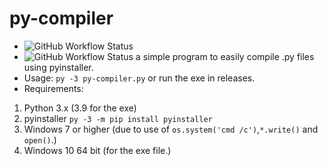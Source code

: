 # py-compiler
* ![GitHub Workflow Status](https://img.shields.io/github/workflow/status/Lord-Giganticus/py-compiler/Python%20application?label=flak8%20check)
* ![GitHub Workflow Status](https://img.shields.io/github/workflow/status/Lord-Giganticus/py-compiler/CodeQL?label=CodeQL%20check)
a simple program to easily compile .py files using pyinstaller.
* Usage:
`py -3 py-compiler.py` or run the exe in releases.
* Requirements:
1. Python 3.x (3.9 for the exe)
2. pyinstaller `py -3 -m pip install pyinstaller`
3. Windows 7 or higher (due to use of `os.system('cmd /c')`,`*.write()` and `open()`.)
4. Windows 10 64 bit (for the exe file.)
